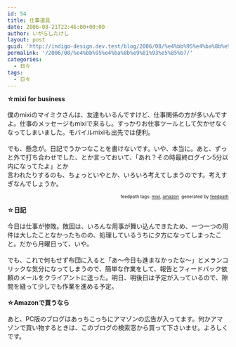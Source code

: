```yaml
---
id: 54
title: 仕事道具
date: 2006-08-21T22:46:00+00:00
author: いがらしたけし
layout: post
guid: 'http://indigo-design.dev.test/blog/2006/08/%e4%bb%95%e4%ba%8b%e9%81%93%e5%85%b7/'
permalink: '/2006/08/%e4%bb%95%e4%ba%8b%e9%81%93%e5%85%b7/'
categories:
  - 日々
tags:
  - 日々
---
```

<strong>☆mixi for business</strong><br /><br />僕のmixiのマイミクさんは、友達もいるんですけど、仕事関係の方が多いんですよ。仕事のメッセージもmixiで来るし。すっかりお仕事ツールとして欠かせなくなってしまいました。モバイルmixiも出先では便利。<br /><br />でも、懸念が。日記でうかつなことを書けないです。いや、本当に。あと、ずっと外で打ち合わせでした、とか言っておいて、「あれ？その時最終ログイン5分以内になってたよ」とか<br />言われたりするのも、ちょっといやとか、いろいろ考えてしまうのです。考えすぎなんでしょうか。<br />
<div style="text-align: right;font-size: 10px">
<span>feedpath tags: <a href="http://feedpath.jp/search/index.csp?search_text=mixi" rel="tag">mixi</a>,  <a href="http://feedpath.jp/search/index.csp?search_text=amazon" rel="tag">amazon</a></span>&nbsp;&nbsp;<span>generated by <a href="http://feedpath.jp">feedpath</a></span>
</div>


<!--more-->
<strong>☆日記</strong><br /><br />今日は仕事が惨敗。敗因は、いろんな用事が舞い込んできたため、一つ一つの用件は大したことなかったものの、処理しているうちに夕方になってしまったこと。だから月曜日って、いや。<br /><br />でも、これで何もせず布団に入ると「あ〜今日も進まなかったな〜」とメランコリックな気分になってしまうので、簡単な作業をして、報告とフィードバック依頼のメールをクライアントに送った。明日、明後日は予定が入っているので、隙間を縫って少しでも作業を進める予定。<br /><br /><strong>☆Amazonで買うなら<br /><br /></strong>あと、PC版のブログはあっちこっちにアマゾンの広告が入ってます。何かアマゾンで買い物するときは、このブログの検索窓から買って下さいませ。よろしくです。